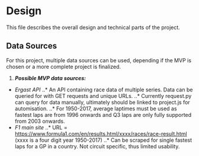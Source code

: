 # Design

This file describes the overall design and technical parts of the project.

## Data Sources

For this project, multiple data sources can be used, depending if the MVP is chosen or a more complete project is finalized.

1. ***Possible MVP data sources:***
* *Ergast API*
..* An API containing race data of multiple series. Data can be queried for with GET requests and unique URLs.
..* Currently request.py can query for data manually, ultimately should be linked to project.js for automisation.
..* For 1950-2017, average laptimes must be used as fastest laps are from 1996 onwards and Q3 laps are only fully supported from 2003 onwards.
* *F1 main site*
..* URL = https://www.formula1.com/en/results.html/xxxx/races/race-result.html (xxxx is a four digit year 1950-2017)
..* Can be scraped for single fastest laps for a GP in a country. Not circuit specific, thus limited usability.


